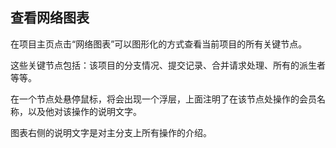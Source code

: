 ## 查看网络图表

在项目主页点击“网络图表”可以图形化的方式查看当前项目的所有关键节点。

这些关键节点包括：该项目的分支情况、提交记录、合并请求处理、所有的派生者等等。

在一个节点处悬停鼠标，将会出现一个浮层，上面注明了在该节点处操作的会员名称，以及他对该操作的说明文字。

图表右侧的说明文字是对主分支上所有操作的介绍。







